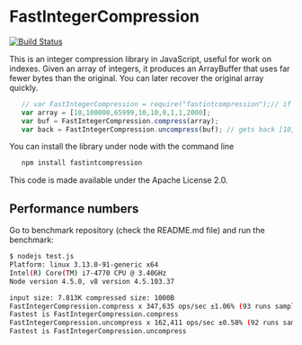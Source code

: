 # FastIntegerCompression
[![Build Status](https://travis-ci.org/lemire/FastIntegerCompression.js.png)](https://travis-ci.org/lemire/FastIntegerCompression.js)

This is an integer compression library in JavaScript, useful for work on indexes.
Given an array of integers, it produces an ArrayBuffer that uses far fewer bytes
than the original. You can later recover the original array quickly.


```javascript
   // var FastIntegerCompression = require("fastintcompression");// if you use node
   var array = [10,100000,65999,10,10,0,1,1,2000];
   var buf = FastIntegerCompression.compress(array);
   var back = FastIntegerCompression.uncompress(buf); // gets back [10,100000,65999,10,10,0,1,1,2000]
``` 

You can install the library under node with the command line
```bash
   npm install fastintcompression
```

This code is made available under the Apache License 2.0.

## Performance numbers

Go to benchmark repository (check the README.md file) and run the benchmark:

```bash
$ nodejs test.js
Platform: linux 3.13.0-91-generic x64
Intel(R) Core(TM) i7-4770 CPU @ 3.40GHz
Node version 4.5.0, v8 version 4.5.103.37

input size: 7.813K compressed size: 1000B
FastIntegerCompression.compress x 347,635 ops/sec ±1.06% (93 runs sampled)
Fastest is FastIntegerCompression.compress
FastIntegerCompression.uncompress x 162,411 ops/sec ±0.58% (92 runs sampled)
Fastest is FastIntegerCompression.uncompress
```
